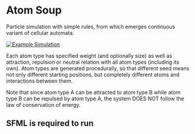 # Atom Soup
Particle simulation with simple rules, from which emerges continuous variant of cellular automata.

[![Example Simulation](http://img.youtube.com/vi/0NRJ3RAkCpE/0.jpg)](https://www.youtube.com/watch?v=0NRJ3RAkCpE)

Each atom type has specified weight (and optionally size) as well as attraction, repulsion or neutral relation with all atom types (including its own). Atom types are generated procedurally, so that different seed means not only different starting positions, but completely different atoms and interactions between them.

Note that since atom type A can be attracted to atom type B while atom type B can be repulsed by atom type A, the system DOES NOT follow the law of conservation of energy.

## SFML is required to run
